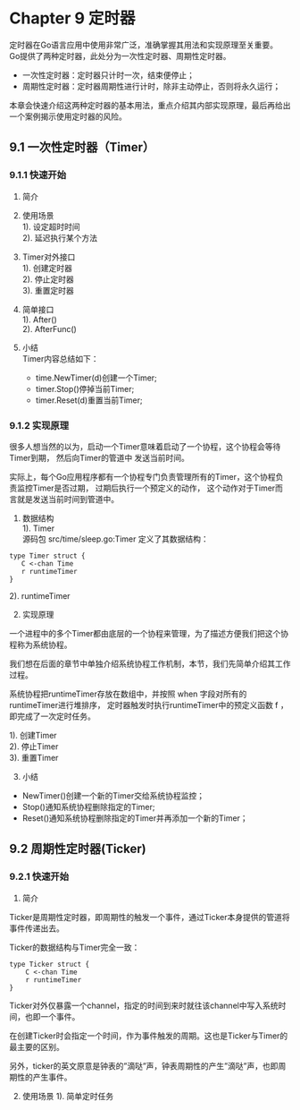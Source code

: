 # Chapter 9 定时器

定时器在Go语言应用中使用非常广泛，准确掌握其用法和实现原理至关重要。  
Go提供了两种定时器，此处分为一次性定时器、周期性定时器。  
- 一次性定时器：定时器只计时一次，结束便停止； 
- 周期性定时器：定时器周期性进行计时，除非主动停止，否则将永久运行；  

本章会快速介绍这两种定时器的基本用法，重点介绍其内部实现原理，最后再给出一个案例揭示使用定时器的风险。

## 9.1 一次性定时器（Timer）

### 9.1.1 快速开始

1. 简介  

2. 使用场景  
1). 设定超时时间  
2). 延迟执行某个方法

3. Timer对外接口  
1). 创建定时器  
2). 停止定时器  
3). 重置定时器

4. 简单接口  
1). After()  
2). AfterFunc()

5. 小结  
Timer内容总结如下：
   - time.NewTimer(d)创建一个Timer; 
   - timer.Stop()停掉当前Timer; 
   - timer.Reset(d)重置当前Timer;

### 9.1.2 实现原理

很多人想当然的以为，启动一个Timer意味着启动了一个协程，这个协程会等待Timer到期，
然后向Timer的管道中 发送当前时间。 

实际上，每个Go应用程序都有一个协程专门负责管理所有的Timer，这个协程负责监控Timer是否过期，
过期后执行一个预定义的动作， 这个动作对于Timer而言就是发送当前时间到管道中。

1. 数据结构  
1). Timer  
源码包 src/time/sleep.go:Timer 定义了其数据结构：  
```text
type Timer struct {
   C <-chan Time
   r runtimeTimer
}
```  

2). runtimeTimer  

2. 实现原理  

一个进程中的多个Timer都由底层的一个协程来管理，为了描述方便我们把这个协程称为系统协程。 

我们想在后面的章节中单独介绍系统协程工作机制，本节，我们先简单介绍其工作过程。 

系统协程把runtimeTimer存放在数组中，并按照 when 字段对所有的runtimeTimer进行堆排序，
定时器触发时执行runtimeTimer中的预定义函数 f ，即完成了一次定时任务。  

1). 创建Timer  
2). 停止Timer  
3). 重置Timer

3. 小结  
- NewTimer()创建一个新的Timer交给系统协程监控； 
- Stop()通知系统协程删除指定的Timer; 
- Reset()通知系统协程删除指定的Timer并再添加一个新的Timer；

## 9.2 周期性定时器(Ticker)

### 9.2.1 快速开始

1. 简介

Ticker是周期性定时器，即周期性的触发一个事件，通过Ticker本身提供的管道将事件传递出去。 

Ticker的数据结构与Timer完全一致： 

```text
type Ticker struct { 
    C <-chan Time
    r runtimeTimer
} 
```

Ticker对外仅暴露一个channel，指定的时间到来时就往该channel中写入系统时间，也即一个事件。 

在创建Ticker时会指定一个时间，作为事件触发的周期。这也是Ticker与Timer的最主要的区别。 

另外，ticker的英文原意是钟表的”滴哒”声，钟表周期性的产生”滴哒”声，也即周期性的产生事件。

2. 使用场景
1). 简单定时任务